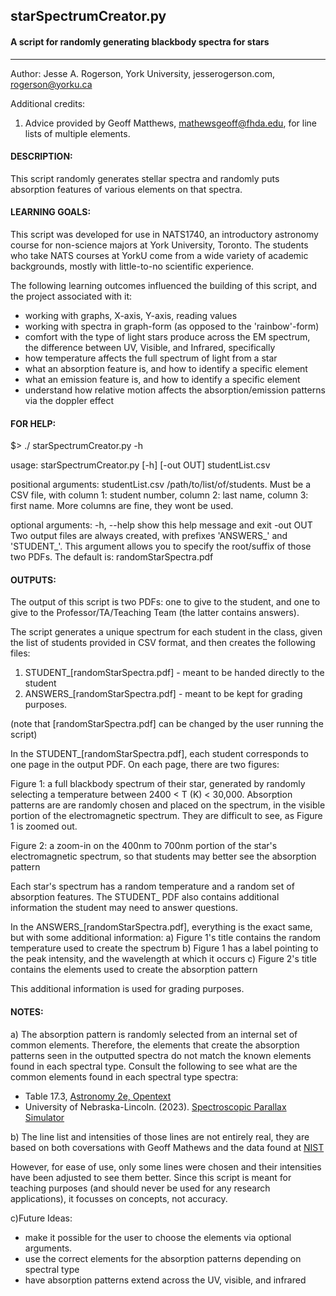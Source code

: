 ## starSpectrumCreator.py
#### A script for randomly generating blackbody spectra for stars
---
Author: Jesse A. Rogerson, York University, jesserogerson.com, rogerson@yorku.ca

Additional credits:

1. Advice provided by Geoff Matthews, mathewsgeoff@fhda.edu, for line lists of
multiple elements.

#### DESCRIPTION:
This script randomly generates stellar spectra and randomly puts absorption
features of various elements on that spectra.

#### LEARNING GOALS:
This script was developed for use in NATS1740, an introductory astronomy course
for non-science majors at York University, Toronto. The students who take NATS
courses at YorkU come from a wide variety of academic backgrounds, mostly with
little-to-no scientific experience.

The following learning outcomes influenced the building of this script, and the
project associated with it:
- working with graphs, X-axis, Y-axis, reading values
- working with spectra in graph-form (as opposed to the 'rainbow'-form)
- comfort with the type of light stars produce across the EM spectrum, the
  difference between UV, Visible, and Infrared, specifically
- how temperature affects the full spectrum of light from a star
- what an absorption feature is, and how to identify a specific element
- what an emission feature is, and how to identify a specific element
- understand how relative motion affects the absorption/emission patterns via
  the doppler effect

#### FOR HELP:

$> ./ starSpectrumCreator.py -h

usage: starSpectrumCreator.py [-h] [-out OUT] studentList.csv

positional arguments:
studentList.csv     /path/to/list/of/students. Must be a CSV file,
                    with column 1: student number, column 2: last name,
                    column 3: first name. More columns are fine,
                    they wont be used.

optional arguments:
  -h, --help        show this help message and exit
  -out OUT          Two output files are always created, with prefixes
                    'ANSWERS_' and 'STUDENT_'. This argument allows you to
                    specify the root/suffix of those two PDFs.
                    The default is: randomStarSpectra.pdf

#### OUTPUTS:
The output of this script is two PDFs: one to give to the student, and one to
give to the Professor/TA/Teaching Team (the latter contains answers).

The script generates a unique spectrum for each student in the class, given the
list of students provided in CSV format, and then creates the following files:

1. STUDENT_[randomStarSpectra.pdf] - meant to be handed directly to the student
2. ANSWERS_[randomStarSpectra.pdf] - meant to be kept for grading purposes.

(note that [randomStarSpectra.pdf] can be changed by the user running the script)

In the STUDENT_[randomStarSpectra.pdf], each student corresponds to one page
in the output PDF. On each page, there are two figures:

Figure 1: a full blackbody spectrum of their star, generated by randomly
selecting a temperature between 2400 < T (K) < 30,000. Absorption patterns are
are randomly chosen and placed on the spectrum, in the visible portion of the
electromagnetic spectrum. They are difficult to see, as Figure 1 is zoomed out.

Figure 2: a zoom-in on the 400nm to 700nm portion of the star's electromagnetic
spectrum, so that students may better see the absorption pattern

Each star's spectrum has a random temperature and a random set of
absorption features. The STUDENT_ PDF also contains additional information the
student may need to answer questions.

In the ANSWERS_[randomStarSpectra.pdf], everything is the exact same, but with
some additional information:
a) Figure 1's title contains the random temperature used to create the spectrum
b) Figure 1 has a label pointing to the peak intensity, and the wavelength at
   which it occurs
c) Figure 2's title contains the elements used to create the absorption pattern

This additional information is used for grading purposes.

#### NOTES:
a) The absorption pattern is randomly selected from an internal set of common
elements. Therefore, the elements that create the absorption patterns seen in
the outputted spectra do not match the known elements found in each spectral
type. Consult the following to see what are the common elements found in each
spectral type spectra:

- Table 17.3, [Astronomy 2e, Opentext](https://openstax.org/books/astronomy-2e/pages/17-3-the-spectra-of-stars-and-brown-dwarfs)
- University of Nebraska-Lincoln. (2023). [Spectroscopic Parallax Simulator](https://astro.unl.edu/classaction/animations/stellarprops/spectroparallax.html)

b) The line list and intensities of those lines are not entirely real, they are
based on both coversations with Geoff Mathews and the data found at [NIST](https://physics.nist.gov/PhysRefData/Handbook/Tables/heliumtable1_a.htm)

However, for ease of use, only some lines were chosen and their intensities have
been adjusted to see them better. Since this script is meant for teaching
purposes (and should never be used for any research applications), it focusses
on concepts, not accuracy.

c)Future Ideas:
- make it possible for the user to choose the elements via optional arguments.
- use the correct elements for the absorption patterns depending on spectral type
- have absorption patterns extend across the UV, visible, and infrared
